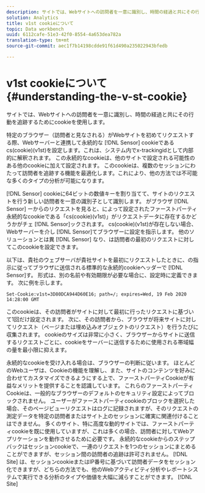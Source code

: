 ```yaml
---
description: サイトでは、Webサイトへの訪問者を一意に識別し、時間の経過と共にその行動を追跡するためにcookieを使用します。
solution: Analytics
title: v1st cookieについて
topic: Data workbench
uuid: 6112cafe-51e3-42f0-8554-4a653dea782a
translation-type: tm+mt
source-git-commit: aec1f7b14198cdde91f61d490a235022943bfedb

---
```



# v1st cookieについて{#understanding-the-v-st-cookie}

サイトでは、Webサイトへの訪問者を一意に識別し、時間の経過と共にその行動を追跡するためにcookieを使用します。

特定のブラウザー（訪問者と見なされる）がWebサイトを初めてリクエストする際、Webサーバーと連携して永続的な [!DNL Sensor] cookieであるcs(cookie)(v1st)を設定します。これは、システム内でx-trackingidとして内部的に解釈されます。 この永続的なcookieは、他のサイトで設定される可能性のある他のcookieに加えて設定されます。 このcookieは、複数のセッションにわたって訪問者を追跡する機能を最適化します。これにより、他の方法では不可能な多くのタイプの分析が可能になります。

[!DNL Sensor] cookieに64ビットの数値キーを割り当てて、サイトのリクエストを行う新しい訪問者を一意の識別子として識別します。 がブラウザ [!DNL Sensor] ーからのリクエストを見ると、によって設定されたファーストパーティ永続的なcookieである「cs(cookie)(v1st)」がリクエストデータに存在するかどうかがチェ [!DNL Sensor]ックされます。 cs(cookie)(v1st)が存在しない場合、Webサーバーを介し [!DNL Sensor]てブラウザーに設定を指示します。 他のソリューションとは異 [!DNL Sensor] なり、は訪問者の最初のリクエストに対してこのcookieを設定できます。

以下は、貴社のウェブサーバが貴社サイトを最初にリクエストしたときに、の指示に従ってブラウザに送信される標準的な永続的cookieヘッダーで [!DNL Sensor]す。 形式は、別の名前や有効期限が必要な場合に、設定時に定義できます。 次に例を示します。

```
Set-Cookie:v1st=3D80DCA944D60E16; path=/; expires=Wed, 19 Feb 2020 14:28:00 GMT
```

このcookieは、その訪問者がサイトに対して最初に行ったリクエストに基づいて1回だけ設定されます。 次に、その訪問者から、ブラウザが将来サイトに対してリクエスト（ページまたは埋め込みオブジェクトのリクエスト）を行うたびに収集されます。 cookieのサイズは非常に小さく、ブラウザーからサイトに送信するリクエストごとに、cookieをサーバーに送信するために使用される帯域幅の量を最小限に抑えます。

永続的なcookieを受け入れる場合は、ブラウザーの判断に従います。 ほとんどのWebユーザは、Cookieの機能を理解し、また、サイトのコンテンツを好みに合わせてカスタマイズできるようにする上で、ファーストパーティCookieが有益なメリットを提供することを認識しています。 これらのファーストパーティCookieは、一般的なブラウザーのデフォルトのセキュリティ設定によってブロックされません。 ユーザーがファーストパーティcookieのブロックを選択した場合、そのページビューリクエストはログに記録されますが、そのリクエストの測定データを特定の訪問者またはサイト上のセッションに確実に関連付けることはできません。 多くのサイト、特に高度な動的サイトでは、ファーストパーティcookieを既に使用していますが、これは多くの場合、訪問者に対してWebアプリケーションを動作させるために必要です。 永続的なcookieからのステップバックはセッションcookieで、一連のリクエストを1つのセッションにまとめることができますが、セッション間の訪問者の追跡は許可されません。 [!DNL Site] は、セッションcookieまたはIP番号に基づいて訪問者データをセッション化できますが、どちらの方法でも、他のWebアクティビティ分析やレポートシステムで実行できる分析のタイプや価値を大幅に減らすことができます。 [!DNL Site]
